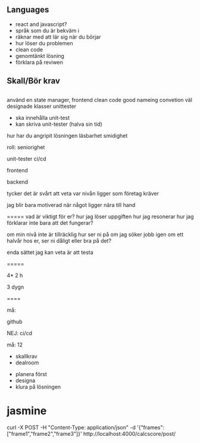## Languages
- react and javascript?
- språk som du är bekväm i
- räknar med att lär sig när du börjar
- hur löser du problemen
- clean code
- genomtänkt lösning
- förklara på reviwen


## Skall/Bör krav
##
använd en state manager, frontend
clean code
good nameing convetion
väl designade klasser
unittester
- ska innehålla unit-test
- kan skriva unit-tester (halva sin tid)

hur har du angripit lösningen
läsbarhet smidighet

roll: seniorighet


unit-tester
ci/cd


frontend

backend


tycker det är svårt att veta var nivån ligger
som företag kräver


jag blir bara motiverad när något ligger nära till hand

=====
vad är viktigt för er?
hur jag löser uppgiften
hur jag resonerar
hur jag förklarar
inte bara att det fungerar?

om min nivå inte är tillräcklig
hur ser ni på om jag söker jobb igen om ett halvår hos er,
ser ni dåligt eller bra på det?

enda sättet jag kan veta är att testa

=====

4* 2 h

3 dygn

====

må:

github

NEJ: ci/cd

må: 12 
- skallkrav
- dealroom

* planera först
* designa
* klura på lösningen

jasmine
==========




curl -X POST -H "Content-Type: application/json" -d '{"frames":["frame1","frame2","frame3"]}' http://localhost:4000/calcscore/post/

